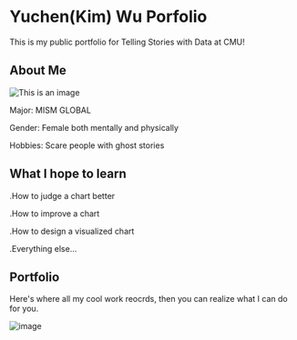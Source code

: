   
# Yuchen(Kim) Wu Porfolio
  This is my public portfolio for Telling Stories with Data at CMU!
  
## About Me
![This is an image](kimPic.jpeg)

Major: MISM GLOBAL

Gender: Female both mentally and physically

Hobbies: Scare people with ghost stories


## What I hope to learn
.How to judge a chart better

.How to improve a chart

.How to design a visualized chart

.Everything else...

## Portfolio
Here's where all my cool work reocrds, then you can realize what I can do for you.

![image](https://user-images.githubusercontent.com/100476425/188487025-117b032b-1797-42fe-b6cc-049579d931dc.png)
